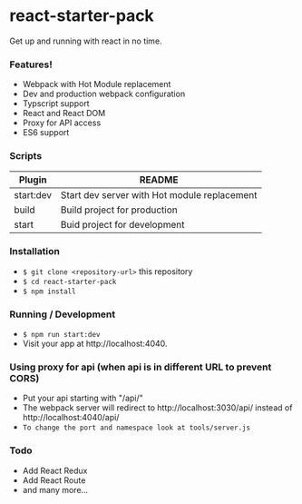 # react-starter-pack
Get up and running with react in no time.

### Features!
- Webpack with Hot Module replacement
- Dev and production webpack configuration
- Typscript support
- React and React DOM
- Proxy for API access
- ES6 support

### Scripts
| Plugin | README |
| ------ | ------ |
| start:dev | Start dev server with Hot module replacement |
| build | Build project for production |
| start | Buid project for development |

### Installation
- ```$ git clone <repository-url>``` this repository
- ```$ cd react-starter-pack```
- ```$ npm install```

### Running / Development
- ```$ npm run start:dev```
- Visit your app at http://localhost:4040.

### Using proxy for api (when api is in different URL to prevent CORS)
- Put your api starting with "/api/"
- The webpack server will redirect to http://localhost:3030/api/ instead of http://localhost:4040/api/
- `To change the port and namespace look at tools/server.js`

### Todo
- Add React Redux
- Add React Route
- and many more...
